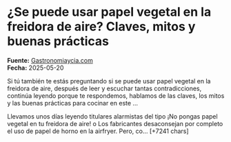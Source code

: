 # ¿Se puede usar papel vegetal en la freidora de aire? Claves, mitos y buenas prácticas

**Fuente:** [Gastronomiaycia.com](https://www.gastronomiaycia.com/se-puede-usar-papel-vegetal-en-la-freidora-de-aire-claves-mitos-y-buenas-practicas/)  
**Fecha:** 2025-05-20

Si tú también te estás preguntando si se puede usar papel vegetal en la freidora de aire, después de leer y escuchar tantas contradicciones, continúa leyendo porque te respondemos, hablamos de las claves, los mitos y las buenas prácticas para cocinar en este …

Llevamos unos días leyendo titulares alarmistas del tipo ¡No pongas papel vegetal en tu freidora de aire! o Los fabricantes desaconsejan por completo el uso de papel de horno en la airfryer. Pero, co… [+7241 chars]
